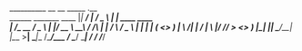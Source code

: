 __________                   __        __       _____  .__                  
\______   \_______  ____    |__| _____/  |_    /  _  \ |  |    ____   ____  
 |     ___/\_  __ \/  _ \   |  |/ __ \   __\  /  /_\  \|  |   / ___\ /  _ \ 
 |    |     |  | \(  <_> )  |  \  ___/|  |   /    |    \  |__/ /_/  >  <_> )
 |____|     |__|   \____/\__|  |\___  >__|   \____|__  /____/\___  / \____/ 
                        \______|    \/               \/     /_____/